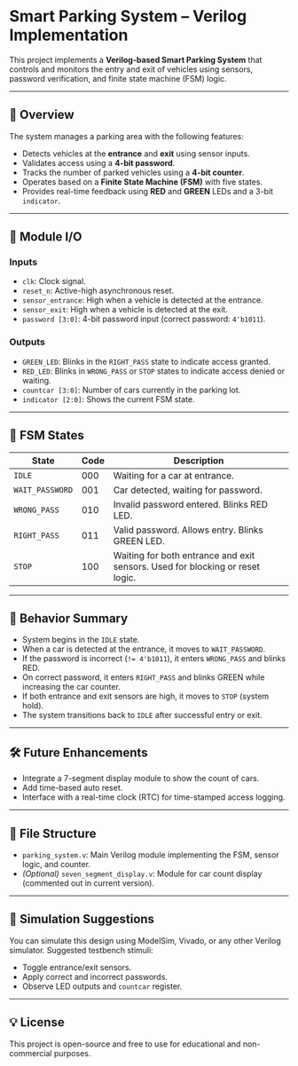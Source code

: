 # Smart Parking System – Verilog Implementation

This project implements a **Verilog-based Smart Parking System** that controls and monitors the entry and exit of vehicles using sensors, password verification, and finite state machine (FSM) logic.

---

## 🚗 Overview

The system manages a parking area with the following features:
- Detects vehicles at the **entrance** and **exit** using sensor inputs.
- Validates access using a **4-bit password**.
- Tracks the number of parked vehicles using a **4-bit counter**.
- Operates based on a **Finite State Machine (FSM)** with five states.
- Provides real-time feedback using **RED** and **GREEN** LEDs and a 3-bit `indicator`.

---

## 🔧 Module I/O

### Inputs
- `clk`: Clock signal.
- `reset_n`: Active-high asynchronous reset.
- `sensor_entrance`: High when a vehicle is detected at the entrance.
- `sensor_exit`: High when a vehicle is detected at the exit.
- `password [3:0]`: 4-bit password input (correct password: `4'b1011`).

### Outputs
- `GREEN_LED`: Blinks in the `RIGHT_PASS` state to indicate access granted.
- `RED_LED`: Blinks in `WRONG_PASS` or `STOP` states to indicate access denied or waiting.
- `countcar [3:0]`: Number of cars currently in the parking lot.
- `indicator [2:0]`: Shows the current FSM state.

---

## 🔁 FSM States

| State         | Code   | Description                                                                 |
|---------------|--------|-----------------------------------------------------------------------------|
| `IDLE`        | 000    | Waiting for a car at entrance.                                              |
| `WAIT_PASSWORD` | 001  | Car detected, waiting for password.                                         |
| `WRONG_PASS`  | 010    | Invalid password entered. Blinks RED LED.                                   |
| `RIGHT_PASS`  | 011    | Valid password. Allows entry. Blinks GREEN LED.                             |
| `STOP`        | 100    | Waiting for both entrance and exit sensors. Used for blocking or reset logic.|

---

## 🔄 Behavior Summary

- System begins in the `IDLE` state.
- When a car is detected at the entrance, it moves to `WAIT_PASSWORD`.
- If the password is incorrect (`!= 4'b1011`), it enters `WRONG_PASS` and blinks RED.
- On correct password, it enters `RIGHT_PASS` and blinks GREEN while increasing the car counter.
- If both entrance and exit sensors are high, it moves to `STOP` (system hold).
- The system transitions back to `IDLE` after successful entry or exit.

---

## 🛠 Future Enhancements

- Integrate a 7-segment display module to show the count of cars.
- Add time-based auto reset.
- Interface with a real-time clock (RTC) for time-stamped access logging.

---

## 📁 File Structure

- `parking_system.v`: Main Verilog module implementing the FSM, sensor logic, and counter.
- *(Optional)* `seven_segment_display.v`: Module for car count display (commented out in current version).

---

## 🧪 Simulation Suggestions

You can simulate this design using ModelSim, Vivado, or any other Verilog simulator. Suggested testbench stimuli:
- Toggle entrance/exit sensors.
- Apply correct and incorrect passwords.
- Observe LED outputs and `countcar` register.

---

## 💡 License

This project is open-source and free to use for educational and non-commercial purposes.
